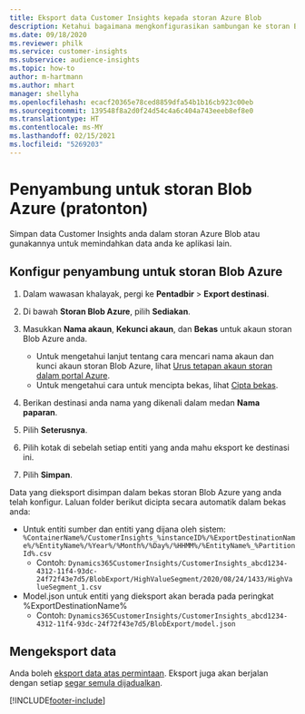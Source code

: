```yaml
---
title: Eksport data Customer Insights kepada storan Azure Blob
description: Ketahui bagaimana mengkonfigurasikan sambungan ke storan Blob Azure.
ms.date: 09/18/2020
ms.reviewer: philk
ms.service: customer-insights
ms.subservice: audience-insights
ms.topic: how-to
author: m-hartmann
ms.author: mhart
manager: shellyha
ms.openlocfilehash: ecacf20365e78ced8859dfa54b1b16cb923c00eb
ms.sourcegitcommit: 139548f8a2d0f24d54c4a6c404a743eeeb8ef8e0
ms.translationtype: HT
ms.contentlocale: ms-MY
ms.lasthandoff: 02/15/2021
ms.locfileid: "5269203"
---
```

# <a name="connector-for-azure-blob-storage-preview"></a>Penyambung untuk storan Blob Azure (pratonton)

Simpan data Customer Insights anda dalam storan Azure Blob atau gunakannya untuk memindahkan data anda ke aplikasi lain.

## <a name="configure-the-connector-for-azure-blob-storage"></a>Konfigur penyambung untuk storan Blob Azure

1. Dalam wawasan khalayak, pergi ke **Pentadbir** > **Export destinasi**.

1. Di bawah **Storan Blob Azure**, pilih **Sediakan**.

1. Masukkan **Nama akaun**, **Kekunci akaun**, dan **Bekas** untuk akaun storan Blob Azure anda.
    - Untuk mengetahui lanjut tentang cara mencari nama akaun dan kunci akaun storan Blob Azure, lihat [Urus tetapan akaun storan dalam portal Azure](https://docs.microsoft.com/azure/storage/common/storage-account-manage).
    - Untuk mengetahui cara untuk mencipta bekas, lihat [Cipta bekas](https://docs.microsoft.com/azure/storage/blobs/storage-quickstart-blobs-portal#create-a-container).

1. Berikan destinasi anda nama yang dikenali dalam medan **Nama paparan**.

1. Pilih **Seterusnya**.

1. Pilih kotak di sebelah setiap entiti yang anda mahu eksport ke destinasi ini.

1. Pilih **Simpan**.

Data yang dieksport disimpan dalam bekas storan Blob Azure yang anda telah konfigur. Laluan folder berikut dicipta secara automatik dalam bekas anda:

- Untuk entiti sumber dan entiti yang dijana oleh sistem: `%ContainerName%/CustomerInsights_%instanceID%/%ExportDestinationName%/%EntityName%/%Year%/%Month%/%Day%/%HHMM%/%EntityName%_%PartitionId%.csv`
  - Contoh: `Dynamics365CustomerInsights/CustomerInsights_abcd1234-4312-11f4-93dc-24f72f43e7d5/BlobExport/HighValueSegment/2020/08/24/1433/HighValueSegment_1.csv`
- Model.json untuk entiti yang dieksport akan berada pada peringkat %ExportDestinationName%
  - Contoh: `Dynamics365CustomerInsights/CustomerInsights_abcd1234-4312-11f4-93dc-24f72f43e7d5/BlobExport/model.json`

## <a name="export-the-data"></a>Mengeksport data

Anda boleh [eksport data atas permintaan](export-destinations.md#export-data-on-demand). Eksport juga akan berjalan dengan setiap [segar semula dijadualkan](system.md#schedule-tab).


[!INCLUDE[footer-include](../includes/footer-banner.md)]